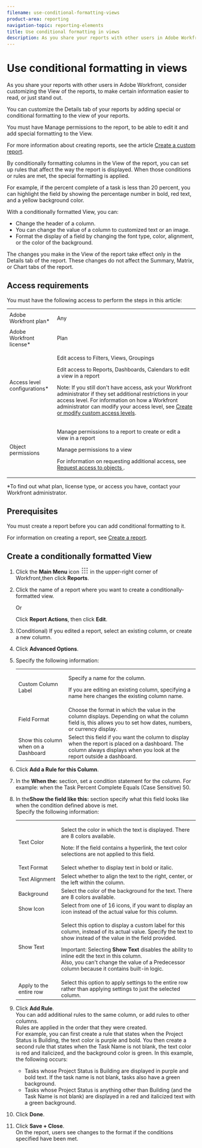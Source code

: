 ```yaml
---
filename: use-conditional-formatting-views
product-area: reporting
navigation-topic: reporting-elements
title: Use conditional formatting in views
description: As you share your reports with other users in Adobe Workfront, consider customizing the View of the reports, to make certain information easier to read, or just stand out.
---
```


# Use conditional formatting in views

As you share your reports with other users in&nbsp;Adobe Workfront, consider customizing the View of the reports, to make certain information easier to read, or just stand out.

You can customize the Details tab of your reports by adding special or conditional formatting to the view of your reports.

You must have Manage permissions to the report, to be able to edit it and add special formatting to the View.

For more information about creating reports, see the article [Create a custom report](../../../reports-and-dashboards/reports/creating-and-managing-reports/create-custom-report.md).

By conditionally formatting columns in the View of the report, you can set up rules that affect the way the report is displayed. When those conditions or rules are met, the special formatting is applied.

For example, if the percent complete of a task&nbsp;is less than 20 percent, you can highlight the field by showing the percentage number in bold, red text, and a yellow background color.

With a conditionally formatted View,&nbsp;you can:

* Change the header of a column.
* You can change the value of a column to customized text or an image.
* Format the display of a field by changing the font type, color, alignment, or the color of the background.

The changes you make in the View of the report take effect only in the Details tab of the report. These changes do not affect the Summary, Matrix, or Chart tabs of the report.

## Access requirements

You must have the following access to perform the steps in this article:

<table> 
 <col> 
 <col> 
 <tbody> 
  <tr> 
   <td role="rowheader">Adobe Workfront plan*</td> 
   <td> <p>Any</p> </td> 
  </tr> 
  <tr> 
   <td role="rowheader">Adobe Workfront license*</td> 
   <td> <p>Plan </p> </td> 
  </tr> 
  <tr> 
   <td role="rowheader">Access level configurations*</td> 
   <td> <p>Edit access to Filters, Views, Groupings</p> <p>Edit access to&nbsp;Reports,&nbsp;Dashboards,&nbsp;Calendars to edit a view in a report</p> <p>Note: If you still don't have access, ask your Workfront administrator if they set additional restrictions in your access level. For information on how a Workfront administrator can modify your access level, see <a href="../../../administration-and-setup/add-users/configure-and-grant-access/create-modify-access-levels.md" class="MCXref xref">Create or modify custom access levels</a>.</p> </td> 
  </tr> 
  <tr> 
   <td role="rowheader">Object permissions</td> 
   <td> <p>Manage permissions to a report to create or edit a view in a report</p> <p>Manage permissions to a view</p> <p>For information on requesting additional access, see <a href="../../../workfront-basics/grant-and-request-access-to-objects/request-access.md" class="MCXref xref">Request access to objects </a>.</p> </td> 
  </tr> 
 </tbody> 
</table>

&#42;To find out what plan, license type, or access you have, contact your Workfront administrator.

## Prerequisites

You must create a report before you can add conditional formatting to it.

For information on creating a report, see [Create a report](../../../reports-and-dashboards/reports/creating-and-managing-reports/create-report.md).

## Create a conditionally formatted View

1. Click the **Main Menu** icon ![](assets/main-menu-icon.png) in the upper-right corner of Workfront,then click&nbsp;**Reports**. 

1. Click the name of a report where you want to create a conditionally-formatted view.

   Or

   Click&nbsp;**Report Actions**, then click&nbsp;**Edit**.

1. (Conditional) If you edited a report, select an existing column, or create a new column.  
1. Click **Advanced Options**.  

1. Specify the following information:

   <table> 
    <col> 
    <col> 
    <tbody> 
     <tr> 
      <td role="rowheader">Custom Column Label</td> 
      <td> <p>Specify a name for the column.</p> <p>If you are editing an existing column, specifying a name here changes the existing column name.</p> </td> 
     </tr> 
     <tr> 
      <td role="rowheader">Field Format</td> 
      <td>Choose&nbsp;the format in which the value in the column displays. Depending on what the column field is, this allows you to set how dates, numbers, or currency display.</td> 
     </tr> 
     <tr> 
      <td role="rowheader">Show this column when on a Dashboard</td> 
      <td>Select this field if you want the column to display when the report is placed on a dashboard. The column always displays when you look at the report outside a dashboard.</td> 
     </tr> 
    </tbody> 
   </table>

1. Click **Add a Rule for this Column**.

   <!--
   <note type="note">
   You cannot apply conditional formatting to a User Team ID field. (NOTE: drafted this. Not sure why we have to single out just this one field?)
   </note>
   -->

1. In the **When the:** section, set a condition statement for the column. For example: when the Task Percent Complete Equals (Case Sensitive) 50.
1. In the**Show the field like this:**&nbsp;section specify what this field looks like when the condition defined above is met.  
   Specify the following information:

   <table> 
    <col> 
    <col> 
    <tbody> 
     <tr> 
      <td role="rowheader">Text Color</td> 
      <td> <p>Select the color in which the&nbsp;text is displayed. There are 8 colors available.</p> <p>Note: If the field contains a hyperlink, the text color selections are not applied to this field.</p> </td> 
     </tr> 
     <tr> 
      <td role="rowheader">Text Format</td> 
      <td>Select whether to display text in bold or italic.</td> 
     </tr> 
     <tr> 
      <td role="rowheader">Text Alignment</td> 
      <td>Select whether to&nbsp;align the text&nbsp;to the right, center, or the left within the column.</td> 
     </tr> 
     <tr> 
      <td role="rowheader">Background</td> 
      <td>Select the color of the background for the text.&nbsp;There are 8 colors available.</td> 
     </tr> 
     <tr> 
      <td role="rowheader">Show Icon</td> 
      <td>Select from one of 16 icons, if you want to display an icon instead of the actual value for this column.</td> 
     </tr> 
     <tr> 
      <td role="rowheader">Show Text</td> 
      <td> <p>Select this option to display a custom label for this column, instead of its actual value. Specify the text to show instead of the value in the field provided.</p> <p>Important: Selecting <strong>Show Text</strong> disables the ability to inline edit the text in this column.<br>Also, you can't change the value of a Predecessor column because it contains built-in logic.</p> </td> 
     </tr> 
     <tr> 
      <td role="rowheader">Apply to the entire row</td> 
      <td>Select this option to apply settings to the entire row rather than applying settings to just the selected column.</td> 
     </tr> 
    </tbody> 
   </table>

1. Click **Add Rule**.  
   You can add additional rules to the same column, or add rules to other columns.  
   Rules are applied in the order that they were created.  
   For example, you can first create a rule that states when the Project Status is Building, the&nbsp;text color is purple and bold. You then create a second rule that states when the Task Name is not blank, the text color is red and italicized, and the background color is green. In this example, the following occurs:

   * Tasks whose Project Status is Building are displayed in purple and bold text. If the task name is not blank, tasks also have a green background.
   * Tasks whose Project Status is anything other than Building (and the Task Name is not blank)&nbsp;are displayed in a red and italicized text&nbsp;with a green background.

1. Click **Done**.
1. Click **Save + Close**.  
   On the report, users see changes to the format if the conditions specified have been met.

